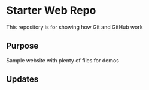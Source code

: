# Starter Web Repo

This repository is for showing how Git and GitHub work

## Purpose

Sample website with plenty of files for demos

## Updates